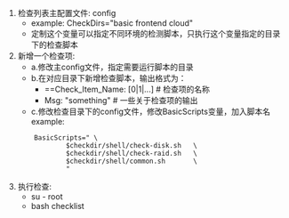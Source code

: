 1. 检查列表主配置文件: config
    - example: CheckDirs="basic frontend cloud"
    - 定制这个变量可以指定不同环境的检测脚本，只执行这个变量指定的目录下的检查脚本
2. 新增一个检查项:
    - a.修改主config文件，指定需要运行脚本的目录
    - b.在对应目录下新增检查脚本，输出格式为：
        - ==Check_Item_Name: [0|1|...]  # 检查项的名称
        - Msg: "something"              # 一些关于检查项的输出
    - c.修改检查目录下的config文件，修改BasicScripts变量，加入脚本名
        example:
    ```
        BasicScripts=" \
                $checkdir/shell/check-disk.sh   \
                $checkdir/shell/check-raid.sh   \
                $checkdir/shell/common.sh       \
                "
    ```
3. 执行检查:
    - su - root
    - bash checklist
